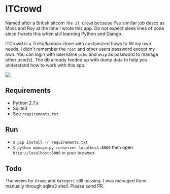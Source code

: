 # ITCrowd

Named after a British sitcom `The IT Crowd` because I've similiar job descs as Moss and Roy at the time I wrote this app. Do not expect sleek lines of code since I wrote this when still learning Python and Django.

ITCrowd is a Trello/kanban clone with customized flows to fill my own needs. I didn't remember the `root` and other users password except my own. You can login with username `piko` and `okip` as password to manage other user(s). The db already feeded up with dump data to help you understand how to work with this app.

<img src="https://cloud.githubusercontent.com/assets/2534060/22257731/83778e24-e291-11e6-860e-73655b6b35f6.png">

## Requirements

- Python 2.7.x
- Sqlite3
- See `requirements.txt`

## Run

- `$ pip install -r requirements.txt`
- `$ python manage.py runserver localhost:8000` then open `http://localhost:8000` in your browser.

## Todo

The views for `Orang` and `Kategori` still missing. I was managed them manually through sqlite3 shell. Please send PR.

